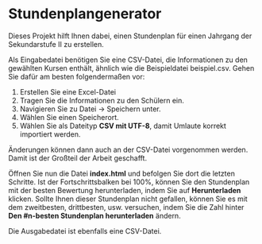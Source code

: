 # Stundenplangenerator

Dieses Projekt hilft Ihnen dabei, einen Stundenplan für einen Jahrgang der Sekundarstufe II zu erstellen.

Als Eingabedatei benötigen Sie eine CSV-Datei, die Informationen zu den gewählten Kursen enthält,
ähnlich wie die Beispieldatei beispiel.csv.
Gehen Sie dafür am besten folgendermaßen vor:
1. Erstellen Sie eine Excel-Datei
2. Tragen Sie die Informationen zu den Schülern ein.
3. Navigieren Sie zu Datei -> Speichern unter.
4. Wählen Sie einen Speicherort.
5. Wählen Sie als Dateityp __CSV mit UTF-8__, damit Umlaute korrekt importiert werden.

Änderungen können dann auch an der CSV-Datei vorgenommen werden.
Damit ist der Großteil der Arbeit geschafft.

Öffnen Sie nun die Datei __index.html__ und befolgen Sie dort die letzten Schritte.
Ist der Fortschrittsbalken bei 100%, können Sie den Stundenplan mit der besten Bewertung herunterladen,
indem Sie auf __Herunterladen__ klicken.
Sollte Ihnen dieser Stundenplan nicht gefallen, können Sie es mit dem zweitbesten, drittbesten, usw. versuchen,
indem Sie die Zahl hinter __Den #n-besten Stundenplan herunterladen__ ändern.

Die Ausgabedatei ist ebenfalls eine CSV-Datei.

